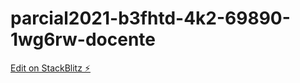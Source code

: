 # parcial2021-b3fhtd-4k2-69890-1wg6rw-docente

[Edit on StackBlitz ⚡️](https://stackblitz.com/edit/parcial2021-b3fhtd-4k2-69890-1wg6rw-docente)